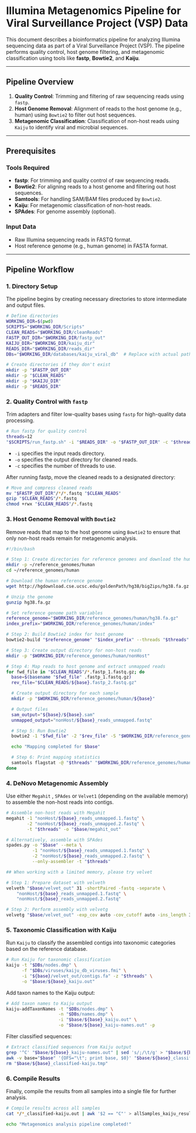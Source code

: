 # Illumina Metagenomics Pipeline for Viral Surveillance Project (VSP) Data

This document describes a bioinformatics pipeline for analyzing Illumina sequencing data as part of a Viral Surveillance Project (VSP). The pipeline performs quality control, host genome filtering, and metagenomic classification using tools like **fastp**, **Bowtie2**, and **Kaiju**.

---

## Pipeline Overview

1. **Quality Control**: Trimming and filtering of raw sequencing reads using `fastp`.
2. **Host Genome Removal**: Alignment of reads to the host genome (e.g., human) using `Bowtie2` to filter out host sequences.
3. **Metagenomic Classification**: Classification of non-host reads using `Kaiju` to identify viral and microbial sequences.

---

## Prerequisites

### Tools Required

- **fastp**: For trimming and quality control of raw sequencing reads.
- **Bowtie2**: For aligning reads to a host genome and filtering out host sequences.
- **Samtools**: For handling SAM/BAM files produced by `Bowtie2`.
- **Kaiju**: For metagenomic classification of non-host reads.
- **SPAdes**: For genome assembly (optional).

### Input Data

- Raw Illumina sequencing reads in FASTQ format.
- Host reference genome (e.g., human genome) in FASTA format.

---

## Pipeline Workflow

### 1. Directory Setup

The pipeline begins by creating necessary directories to store intermediate and output files.

```bash 
# Define directories
WORKING_DIR=$(pwd)
SCRIPTS="$WORKING_DIR/Scripts"
CLEAN_READS="$WORKING_DIR/cleanReads"
FASTP_OUT_DIR="$WORKING_DIR/fastp_out"
KAIJU_DIR="$WORKING_DIR/kaiju_dir"
READS_DIR="$WORKING_DIR/reads_dir"
DBs="$WORKING_DIR/databases/kaiju_viral_db"  # Replace with actual path to Kaiju databases

# Create directories if they don't exist
mkdir -p "$FASTP_OUT_DIR"
mkdir -p "$CLEAN_READS"
mkdir -p "$KAIJU_DIR"
mkdir -p "$READS_DIR"
```
### 2. Quality Control with ```fastp```

Trim adapters and filter low-quality bases using ```fastp``` for high-quality data processing.

```bash
# Run fastp for quality control
threads=12
"$SCRIPTS/run_fastp.sh" -i "$READS_DIR" -o "$FASTP_OUT_DIR" -c "$threads"
```
- ```-i``` specifies the input reads directory.
- ```-o``` specifies the output directory for cleaned reads.
- ```-c``` specifies the number of threads to use.

After running fastp, move the cleaned reads to a designated directory:

```bash
# Move and compress cleaned reads
mv "$FASTP_OUT_DIR"/*/*.fastq "$CLEAN_READS"
gzip "$CLEAN_READS"/*.fastq
chmod +rwx "$CLEAN_READS"/*.fastq
```
### 3. Host Genome Removal with ```Bowtie2```

Remove reads that map to the host genome using ```Bowtie2``` to ensure that only non-host reads remain for metagenomic analysis.

```bash
#!/bin/bash

# Step 1: Create directories for reference genomes and download the human reference genome
mkdir -p ~/reference_genomes/human
cd ~/reference_genomes/human

# Download the human reference genome
wget http://hgdownload.cse.ucsc.edu/goldenPath/hg38/bigZips/hg38.fa.gz

# Unzip the genome
gunzip hg38.fa.gz

# Set reference genome path variables
reference_genome="$WORKING_DIR/reference_genomes/human/hg38.fa.gz"
index_prefix="$WORKING_DIR/reference_genomes/human/index"

# Step 2: Build Bowtie2 index for host genome
bowtie2-build "$reference_genome" "$index_prefix" --threads "$threads"

# Step 3: Create output directory for non-host reads
mkdir -p "$WORKING_DIR/reference_genomes/human/nonHost"

# Step 4: Map reads to host genome and extract unmapped reads
for fwd_file in "$CLEAN_READS"/*.fastp_1.fastq.gz; do
  base=$(basename "$fwd_file" .fastp_1.fastq.gz)
  rev_file="$CLEAN_READS/${base}.fastp_2.fastq.gz"

  # Create output directory for each sample
  mkdir -p "$WORKING_DIR/reference_genomes/human/${base}"

  # Output files
  sam_output="${base}/${base}.sam"
  unmapped_output="nonHost/${base}_reads_unmapped.fastq"

  # Step 5: Run Bowtie2
  bowtie2 -1 "$fwd_file" -2 "$rev_file" -S "$WORKING_DIR/reference_genomes/human/$sam_output" --un-conc "$WORKING_DIR/reference_genomes/human/$unmapped_output" --threads 12 -x "$index_prefix"

  echo "Mapping completed for $base"

  # Step 6: Print mapping statistics
  samtools flagstat -@ "$threads" "$WORKING_DIR/reference_genomes/human/$sam_output" > "$WORKING_DIR/reference_genomes/human/${base}/${base}.flagstat"
done
```
### 4. DeNovo Metagenomic Assembly

Use either ```Megahit``` , ```SPAdes``` or ```Velvet1``` (depending on the available memory) to assemble the non-host reads into contigs.

```bash
# Assemble non-host reads with Megahit
megahit -1 "nonHost/${base}_reads_unmapped.1.fastq" \
        -2 "nonHost/${base}_reads_unmapped.2.fastq" \
        -t "$threads" -o "$base/megahit_out"

# Alternatively, assemble with SPAdes
spades.py -o "$base" --meta \
          -1 "nonHost/${base}_reads_unmapped.1.fastq" \
          -2 "nonHost/${base}_reads_unmapped.2.fastq" \
          --only-assembler -t "$threads"

## When working with a limited memory, please try velvet

# Step 1: Prepare dataset with velveth
velveth "$base/velvet_out" 31 -shortPaired -fastq -separate \
    "nonHost/${base}_reads_unmapped.1.fastq" \
    "nonHost/${base}_reads_unmapped.2.fastq"

# Step 2: Perform assembly with velvetg
velvetg "$base/velvet_out" -exp_cov auto -cov_cutoff auto -ins_length 300 -min_contig_lgth 200
```
### 5. Taxonomic Classification with Kaiju

Run ```Kaiju``` to classify the assembled contigs into taxonomic categories based on the reference database.

```bash
# Run Kaiju for taxonomic classification
kaiju -t "$DBs/nodes.dmp" \
      -f "$DBs/viruses/kaiju_db_viruses.fmi" \
      -i "${base}/velvet_out/contigs.fa" -z "$threads" \
      -o "$base/${base}_kaiju.out"
```
Add taxon names to the Kaiju output:

```bash
# Add taxon names to Kaiju output
kaiju-addTaxonNames -t "$DBs/nodes.dmp" \
                    -n "$DBs/names.dmp" \
                    -i "$base/${base}_kaiju.out" \
                    -o "$base/${base}_kaiju-names.out" -p
```

Filter classified sequences:

```bash
# Extract classified sequences from Kaiju output
grep '^C' "$base/${base}_kaiju-names.out" | sed 's/;/\t/g' > "$base/${base}_classified-kaiju.tmp"
awk -v base="$base" '{OFS="\t"; print base, $0}' "$base/${base}_classified-kaiju.tmp" > "$base/${base}_classified-kaiju.out"
rm "$base/${base}_classified-kaiju.tmp"
```
### 6. Compile Results

Finally, compile the results from all samples into a single file for further analysis.

```bash
# Compile results across all samples
cat */*_classified-kaiju.out | awk '$2 == "C"' > allSamples_kaiju_results.txt

echo "Metagenomics analysis pipeline completed!"
```
